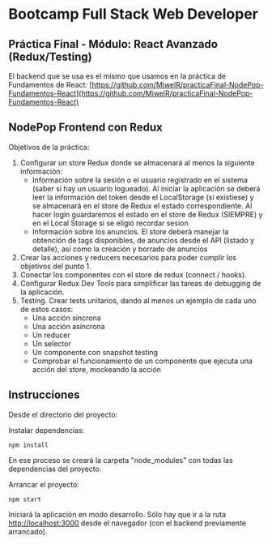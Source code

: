 # Bootcamp Full Stack Web Developer #


## Práctica Final - Módulo: React Avanzado (Redux/Testing)


El backend que se usa es el mismo que usamos en la práctica de 
Fundamentos de React: [https://github.com/MiwelR/practicaFinal-NodePop-Fundamentos-React](https://github.com/MiwelR/practicaFinal-NodePop-Fundamentos-React)

## NodePop Frontend con Redux

Objetivos de la práctica:

1. Configurar un store Redux donde se almacenará al menos la siguiente 
información:
	- Información sobre la sesión o el usuario registrado en el sistema (saber
si hay un usuario logueado). Al iniciar la aplicación se deberá leer la 
información del token desde el LocalStorage (si existiese) y se 
almacenará en el store de Redux el estado correspondiente. Al hacer 
login guardaremos el estado en el store de Redux (SIEMPRE) y en el 
Local Storage si se eligió recordar sesion
	- Información sobre los anuncios. El store deberá manejar la obtención 
de tags disponibles, de anuncios desde el API (listado y detalle), así 
como la creación y borrado de anuncios
2. Crear las acciones y reducers necesarios para poder cumplir los objetivos del 
punto 1.
3. Conectar los componentes con el store de redux (connect / hooks).
4. Configurar Redux Dev Tools para simplificar las tareas de debugging de la 
aplicación.
5. Testing. Crear tests unitarios, dando al menos un ejemplo de cada uno de 
estos casos:
	- Una acción síncrona
	- Una acción asíncrona
	- Un reducer
	- Un selector
	- Un componente con snapshot testing
	- Comprobar el funcionamiento de un componente que ejecuta una 
acción del store, mockeando la acción


## Instrucciones

Desde el directorio del proyecto:

Instalar dependencias:

	npm install

En ese proceso se creará la carpeta "node_modules" con todas las dependencias del proyecto.

Arrancar el proyecto:

	npm start

Iniciará la aplicación en modo desarrollo. Sólo hay que ir a la ruta [http://localhost:3000](http://localhost:3000) desde el navegador (con el backend previamente arrancado).